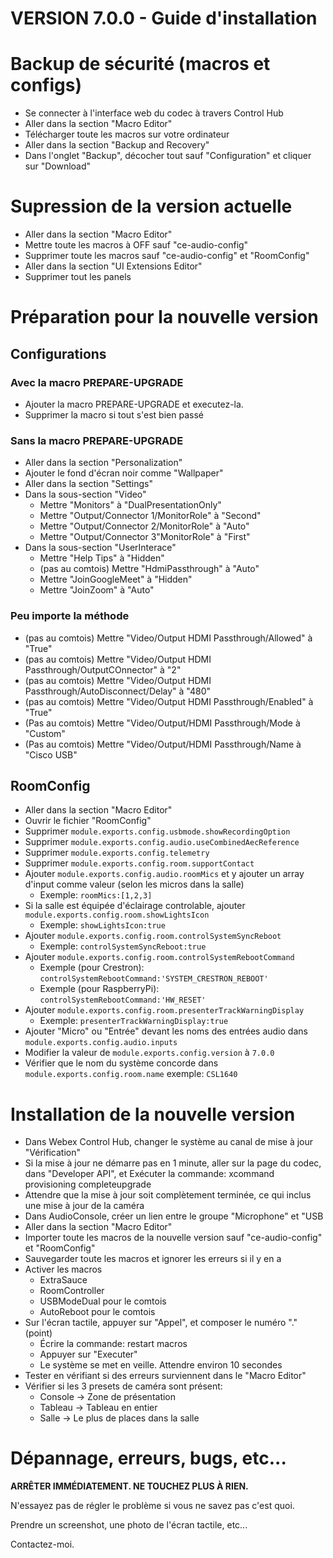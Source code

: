 # VERSION 7.0.0 - Guide d'installation

# Backup de sécurité (macros et configs)
* Se connecter à l'interface web du codec à travers Control Hub
* Aller dans la section "Macro Editor"
* Télécharger toute les macros sur votre ordinateur
* Aller dans la section "Backup and Recovery"
* Dans l'onglet "Backup", décocher tout sauf "Configuration" et cliquer sur "Download"

# Supression de la version actuelle
* Aller dans la section "Macro Editor"
* Mettre toute les macros à OFF sauf "ce-audio-config"
* Supprimer toute les macros sauf "ce-audio-config" et "RoomConfig"
* Aller dans la section "UI Extensions Editor"
* Supprimer tout les panels

# Préparation pour la nouvelle version
## Configurations
### Avec la macro PREPARE-UPGRADE
* Ajouter la macro PREPARE-UPGRADE et executez-la.
* Supprimer la macro si tout s'est bien passé
### Sans la macro PREPARE-UPGRADE
* Aller dans la section "Personalization"
* Ajouter le fond d'écran noir comme "Wallpaper"
* Aller dans la section "Settings"
* Dans la sous-section "Video"
  * Mettre "Monitors" à "DualPresentationOnly"
  * Mettre "Output/Connector 1/MonitorRole" à "Second"
  * Mettre "Output/Connector 2/MonitorRole" à "Auto"
  * Mettre "Output/Connector 3"MonitorRole" à "First"
* Dans la sous-section "UserInterace"
  * Mettre "Help Tips" à "Hidden"
  * (pas au comtois) Mettre "HdmiPassthrough" à "Auto"
  * Mettre "JoinGoogleMeet" à "Hidden"
  * Mettre "JoinZoom" à "Auto"
### Peu importe la méthode
  * (pas au comtois) Mettre "Video/Output HDMI Passthrough/Allowed" à "True"
  * (pas au comtois) Mettre "Video/Output HDMI Passthrough/OutputCOnnector" à "2"
  * (pas au comtois) Mettre "Video/Output HDMI Passthrough/AutoDisconnect/Delay" à "480"
  * (pas au comtois) Mettre "Video/Output HDMI Passthrough/Enabled" à "True"
  * (Pas au comtois) Mettre "Video/Output/HDMI Passthrough/Mode à "Custom"
  * (Pas au comtois) Mettre "Video/Output/HDMI Passthrough/Name à "Cisco USB"

## RoomConfig
* Aller dans la section "Macro Editor"
* Ouvrir le fichier "RoomConfig"
* Supprimer ```module.exports.config.usbmode.showRecordingOption```
* Supprimer ```module.exports.config.audio.useCombinedAecReference```
* Supprimer ```module.exports.config.telemetry```
* Supprimer ```module.exports.config.room.supportContact```
* Ajouter ```module.exports.config.audio.roomMics``` et y ajouter un array d'input comme valeur (selon les micros dans la salle)
  * Exemple: ```roomMics:[1,2,3]```
* Si la salle est équipée d'éclairage controlable, ajouter ```module.exports.config.room.showLightsIcon```
  * Exemple: ```showLightsIcon:true```
* Ajouter ```module.exports.config.room.controlSystemSyncReboot```
  * Exemple: ```controlSystemSyncReboot:true```
* Ajouter ```module.exports.config.room.controlSystemRebootCommand```
  * Exemple (pour Crestron): ```controlSystemRebootCommand:'SYSTEM_CRESTRON_REBOOT'```
  * Exemple (pour RaspberryPi): ```controlSystemRebootCommand:'HW_RESET'```
* Ajouter ```module.exports.config.room.presenterTrackWarningDisplay```
  * Exemple: ```presenterTrackWarningDisplay:true```
* Ajouter "Micro" ou "Entrée" devant les noms des entrées audio dans ```module.exports.config.audio.inputs```
* Modifier la valeur de ```module.exports.config.version``` à ```7.0.0```
* Vérifier que le nom du système concorde dans ```module.exports.config.room.name``` exemple: ```CSL1640```


# Installation de la nouvelle version
* Dans Webex Control Hub, changer le système au canal de mise à jour "Vérification"
* Si la mise à jour ne démarre pas en 1 minute, aller sur la page du codec, dans "Developer API", et Exécuter la commande: xcommand provisioning completeupgrade
* Attendre que la mise à jour soit complètement terminée, ce qui inclus une mise à jour de la caméra
* Dans AudioConsole, créer un lien entre le groupe "Microphone" et "USB
* Aller dans la section "Macro Editor"
* Importer toute les macros de la nouvelle version sauf "ce-audio-config" et "RoomConfig"
* Sauvegarder toute les macros et ignorer les erreurs si il y en a
* Activer les macros
  * ExtraSauce
  * RoomController
  * USBModeDual pour le comtois
  * AutoReboot pour le comtois
* Sur l'écran tactile, appuyer sur "Appel", et composer le numéro "." (point)
  * Écrire la commande: restart macros
  * Appuyer sur "Executer"
  * Le système se met en veille. Attendre environ 10 secondes
* Tester en vérifiant si des erreurs surviennent dans le "Macro Editor"
* Vérifier si les 3 presets de caméra sont présent:
  * Console -> Zone de présentation
  * Tableau -> Tableau en entier
  * Salle -> Le plus de places dans la salle

# Dépannage, erreurs, bugs, etc...
**ARRÊTER IMMÉDIATEMENT. NE TOUCHEZ PLUS À RIEN.**

N'essayez pas de régler le problème si vous ne savez pas c'est quoi. 

Prendre un screenshot, une photo de l'écran tactile, etc...

Contactez-moi.